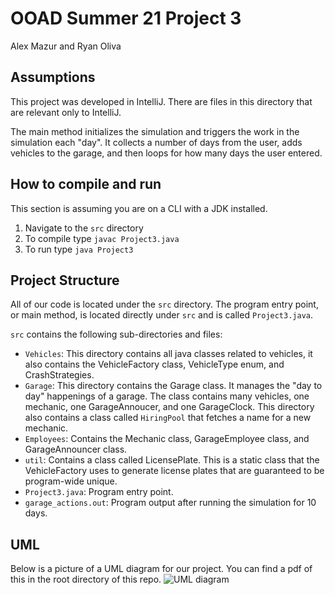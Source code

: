 # OOAD Summer 21 Project 3 
Alex Mazur and Ryan Oliva


## Assumptions
This project was developed in IntelliJ. There are files in this directory that are relevant only to IntelliJ.

The main method initializes the simulation and triggers the work in the simulation each "day". It collects a number of days from the user, adds vehicles to the garage, and then loops for how many days the user entered.

## How to compile and run
This section is assuming you are on a CLI with a JDK installed.
1. Navigate to the `src` directory
2. To compile type `javac Project3.java`
3. To run type `java Project3` 

## Project Structure
All of our code is located under the `src` directory. The program entry point, or main method, is located directly under `src` and is called `Project3.java`. 

`src` contains the following sub-directories and files:
- `Vehicles`: This directory contains all java classes related to vehicles, it also contains the VehicleFactory class, VehicleType enum, and CrashStrategies.
- `Garage`: This directory contains the Garage class. It manages the "day to day" happenings of a garage. The class contains many vehicles, one mechanic, one GarageAnnoucer, and one GarageClock. This directory also contains a class called `HiringPool` that fetches a name for a new mechanic.
- `Employees`: Contains the Mechanic class, GarageEmployee class, and GarageAnnouncer class.
- `util`: Contains a class called LicensePlate. This is a static class that the VehicleFactory uses to generate license plates that are guaranteed to be program-wide unique.
- `Project3.java`: Program entry point.
- `garage_actions.out`: Program output after running the simulation for 10 days.

## UML
Below is a picture of a UML diagram for our project. You can find a pdf of this in the root directory of this repo.
![UML diagram](https://github.com/bouldercoder9/OOADProject2/blob/main/OOADProject2UML.png)
